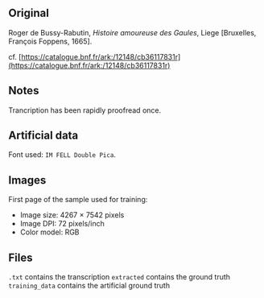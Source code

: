 ## Original
Roger de Bussy-Rabutin, _Histoire amoureuse des Gaules_,
Liege [Bruxelles, François Foppens,
1665].

cf. [https://catalogue.bnf.fr/ark:/12148/cb36117831r](https://catalogue.bnf.fr/ark:/12148/cb36117831r)

## Notes
Trancription has been rapidly proofread once.

## Artificial data
Font used: `IM FELL Double Pica`.

## Images

First page of the sample used for training:
- Image size: 4267 × 7542 pixels
- Image DPI: 72 pixels/inch
- Color model: RGB

## Files

```.txt``` contains the transcription
```extracted``` contains the ground truth
```training_data``` contains the artificial ground truth
